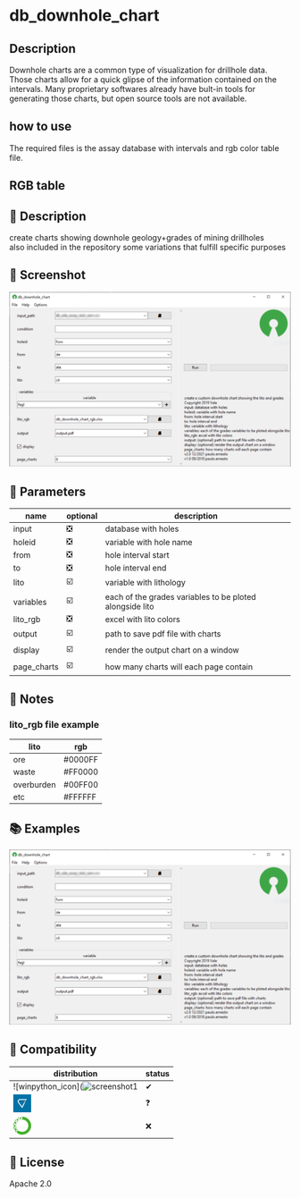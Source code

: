 # db_downhole_chart


## Description
Downhole charts are a common type of visualization for drillhole data. Those charts allow for a quick glipse of the information contained on the intervals. Many proprietary softwares already have bult-in tools for generating those charts, but open source tools are not available.  

## how to use
The required files is the assay database with intervals and rgb color table file. 

## RGB table
## 📌 Description
create charts showing downhole geology+grades of mining drillholes   
also included in the repository some variations that fulfill specific purposes
## 📸 Screenshot
![screenshot1](https://github.com/pemn/assets/blob/main/db_downhole_chart1.png?raw=true)  
## 📝 Parameters
name|optional|description
---|---|------
input|❎|database with holes
holeid|❎|variable with hole name
from|❎|hole interval start
to|❎|hole interval end
lito|☑️|variable with lithology
variables|☑️|each of the grades variables to be ploted alongside lito
lito_rgb|❎|excel with lito colors
output|☑️|path to save pdf file with charts
display|☑️|render the output chart on a window
page_charts|☑️|how many charts will each page contain
## 📓 Notes
### lito_rgb file example
lito|rgb
---|---
ore|#0000FF
waste|#FF0000
overburden|#00FF00
etc|#FFFFFF

## 📚 Examples
![screenshot1](https://github.com/pemn/assets/blob/main/db_downhole_chart1.png?raw=true)  
## 🧩 Compatibility
distribution|status
---|---
![winpython_icon](![screenshot1](https://github.com/pemn/assets/blob/main/winpython_icon.png.png?raw=true)|✔
![vulcan_icon](https://github.com/pemn/assets/blob/main/vulcan_icon.png?raw=true)|❓
![anaconda_icon](https://github.com/pemn/assets/blob/main/anaconda_icon.png?raw=true)|❌
## 💎 License
Apache 2.0


